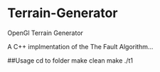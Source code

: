 # Terrain-Generator
OpenGl Terrain Generator

A C++ implmentation of the The Fault Algorithm...

##Usage
cd to folder
make clean
make
./t1
